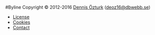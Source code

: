 #Byline
Copyright &copy; 2012-2016 [Dennis Özturk](https://mikaelroos.se) (deoz16@dbwebb.se)

* [License](license)
* [Cookies](cookies)
* [Contact](contact)
